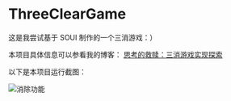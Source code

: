 # ThreeClearGame
这是我尝试基于 SOUI 制作的一个三消游戏：）

本项目具体信息可以参看我的博客：
[思考的救赎：三消游戏实现探索](http://blog.csdn.net/u012814856/article/details/78035234)

以下是本项目运行截图：

![消除功能](http://img.blog.csdn.net/20170919220541272?watermark/2/text/aHR0cDovL2Jsb2cuY3Nkbi5uZXQvdTAxMjgxNDg1Ng==/font/5a6L5L2T/fontsize/400/fill/I0JBQkFCMA==/dissolve/70/gravity/SouthEast)
